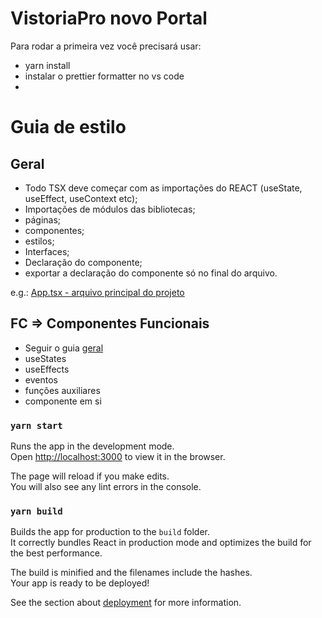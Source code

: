 # VistoriaPro novo Portal

Para rodar a primeira vez você precisará usar:

- yarn install
- instalar o prettier formatter no vs code
-

# Guia de estilo

## Geral

- Todo TSX deve começar com as importações do REACT (useState, useEffect, useContext etc);
- Importações de módulos das bibliotecas;
- páginas;
- componentes;
- estilos;
- Interfaces;
- Declaração do componente;
- exportar a declaração do componente só no final do arquivo.

e.g.: [App.tsx - arquivo principal do projeto](/src/App.tsx)
## FC => Componentes Funcionais

- Seguir o guia [geral](#geral)
- useStates
- useEffects
- eventos
- funções auxiliares
- componente em si

### `yarn start`

Runs the app in the development mode.\
Open [http://localhost:3000](http://localhost:3000) to view it in the browser.

The page will reload if you make edits.\
You will also see any lint errors in the console.

### `yarn build`

Builds the app for production to the `build` folder.\
It correctly bundles React in production mode and optimizes the build for the best performance.

The build is minified and the filenames include the hashes.\
Your app is ready to be deployed!

See the section about [deployment](https://facebook.github.io/create-react-app/docs/deployment) for more information.


